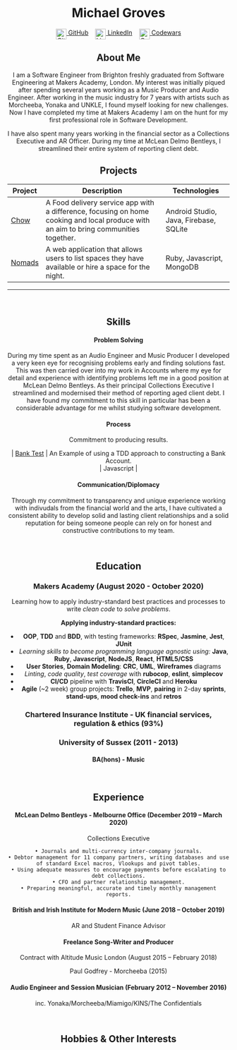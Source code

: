 
<!DOCTYPE html>

<h1 align="center">Michael Groves</h1>

<div align="center">

[<img src="https://www.flaticon.com/free-icon/github-logo_25231" title="GitHub" height="24" align="top">&nbsp;GitHub](https://github.com/Djura22)&nbsp;&nbsp;&nbsp;&nbsp;[<img src="./icons/linkedin.svg" title="LinkedIn" height="24" align="top">&nbsp;LinkedIn](https://www.linkedin.com/in/michael-groves-4a807b1a6/)&nbsp;&nbsp;&nbsp;&nbsp;[<img src="./icons/codewars-icon.svg" title="Codewars" height="24" align="top">&nbsp;Codewars](https://www.codewars.com/users/Djura22)

## About Me

I am a Software Engineer from Brighton freshly graduated from Software Engineering at Makers Academy, London. My interest was initially piqued after spending several years working as a Music Producer and Audio Engineer.
After working in the music industry for 7 years with artists such as Morcheeba, Yonaka and UNKLE, I found myself looking for new challenges. 
Now I have completed my time at Makers Academy I am on the hunt for my first professional role in Software Development.

I have also spent many years working in the financial sector as a Collections Executive and AR Officer.
During my time at McLean Delmo Bentleys, I streamlined their entire system of reporting client debt.
<br>

## Projects

| Project | Description | Technologies |
|-|-|-|
| [Chow](https://github.com/ZishJawaid/project_chow) | A Food delivery service app with a difference, focusing on home cooking and local produce with an aim to bring communities together. <br> | Android Studio, Java, Firebase, SQLite |
| [Nomads](https://github.com/just-tam/makersBnB) | A web application that allows users to list spaces they have available or hire a space for the night. <br> | Ruby, Javascript, MongoDB |

----

<br>

## Skills

#### Problem Solving

During my time spent as an Audio Engineer and Music Producer I developed a very keen eye for recognising problems early and finding solutions fast.
This was then carried over into my work in Accounts where my eye for detail and experience with identifying problems left me in a good position at McLean Delmo Bentleys.
As their principal Collections Executive I streamlined and modernised their method of reporting aged client debt.
I have found my commitment to this skill in particular has been a considerable advantage for me whilst studying software development.

#### Process


Commitment to producing results.

| [Bank Test](https://github.com/Djura22/bank_tech_test_javascript) | An Example of using a TDD approach to constructing a Bank Account. <br> | Javascript |


#### Communication/Diplomacy

Through my commitment to transparency and unique experience working with indivudals from the financial world and the arts, I have cultivated a consistent ability to develop solid and lasting client relationships and a solid reputation for being someone people can rely on for honest and constructive contributions to my team.

<br>

## Education

### Makers Academy (August 2020 - October 2020)
Learning how to apply industry-standard best practices and processes to write *clean code* to *solve problems*.

**Applying industry-standard practices:**
  - <a title = "Programming paradigm">**OOP**</a>, <a title = "Software Development Process">**TDD**</a> and <a title = "Software Development Process">**BDD**</a>, with testing frameworks: **RSpec**, **Jasmine**, **Jest**, **JUnit**
  - *Learning skills to become programming language agnostic using:* **Java**, **Ruby**, **Javascript**, **NodeJS**, **React**, **HTML5/CSS**
  - **User Stories**, **Domain Modeling**: **CRC**, **UML**, **Wireframes** diagrams
  - *Linting*, *code quality*, *test coverage* with **rubocop**, **eslint**, **simplecov**
  - <a title = "Continuous Integration/Continuous Deployment/Continuous Delivery">**CI/CD**</a> pipeline with **TravisCI**, **CircleCI** and **Heroku**
  - **Agile** (~2 week) group projects: **Trello**, <a title = "Minimum Viable Product">**MVP**</a>, **pairing** in 2-day **sprints**, **stand-ups**, **mood check-ins** and **retros**

### Chartered Insurance Institute - UK financial services, regulation & ethics (93%)

### University of Sussex (2011 - 2013)
#### BA(hons) - Music

<br>

## Experience

#### McLean Delmo Bentleys  - Melbourne Office (December 2019 – March 2020)

Collections Executive

    • Journals and multi-currency inter-company journals.
    • Debtor management for 11 company partners, writing databases and use of standard Excel macros, Vlookups and pivot tables.
    • Using adequate measures to encourage payments before escalating to debt collections.
    • CFO and partner relationship management.
    • Preparing meaningful, accurate and timely monthly management reports.

#### British and Irish Institute for Modern Music (June 2018 – October 2019)

AR and Student Finance Advisor

#### Freelance Song-Writer and Producer

Contract with Altitude Music London (August 2015 – February 2018)

Paul Godfrey - Morcheeba (2015)

#### Audio Engineer and Session Musician (February 2012 – November 2016)

inc. Yonaka/Morcheeba/Miamigo/KINS/The Confidentials

<br>

## Hobbies & Other Interests


